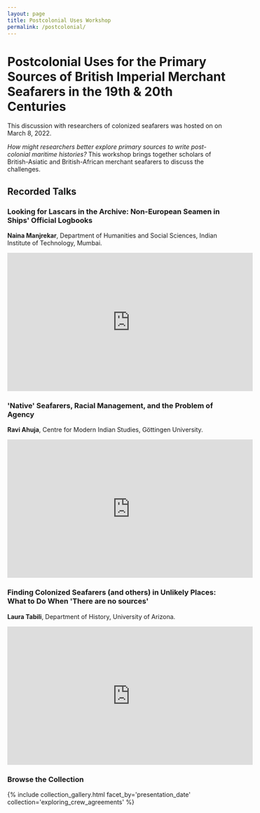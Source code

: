 ```yaml
---
layout: page
title: Postcolonial Uses Workshop
permalink: /postcolonial/
---
```


# Postcolonial Uses for the Primary Sources of British Imperial Merchant Seafarers in the 19th & 20th Centuries

This discussion with researchers of colonized seafarers was hosted on on March 8, 2022.

_How might researchers better explore primary sources to write post-colonial maritime histories?_ This workshop brings together scholars of British-Asiatic and British-African merchant seafarers to discuss the challenges.

## Recorded Talks

### Looking for Lascars in the Archive: Non-European Seamen in Ships' Official Logbooks
__Naina Manjrekar__, Department of Humanities and Social Sciences, Indian Institute of Technology, Mumbai.

<iframe width="560" height="315" src="https://www.youtube.com/embed/FiQbbivMvmc" title="YouTube video player" frameborder="0" allow="accelerometer; autoplay; clipboard-write; encrypted-media; gyroscope; picture-in-picture" allowfullscreen></iframe>

### 'Native' Seafarers, Racial Management, and the Problem of Agency
__Ravi Ahuja__, Centre for Modern Indian Studies, Göttingen University.

<iframe width="560" height="315" src="https://www.youtube.com/embed/E2z3gT9vjMQ" title="YouTube video player" frameborder="0" allow="accelerometer; autoplay; clipboard-write; encrypted-media; gyroscope; picture-in-picture" allowfullscreen></iframe>

### Finding Colonized Seafarers (and others) in Unlikely Places: What to Do When 'There are no sources'
__Laura Tabili__, Department of History, University of Arizona.

<iframe width="560" height="315" src="https://www.youtube.com/embed/JxcgC5pllCQ" title="YouTube video player" frameborder="0" allow="accelerometer; autoplay; clipboard-write; encrypted-media; gyroscope; picture-in-picture" allowfullscreen></iframe>

### Browse the Collection

{% include collection_gallery.html facet_by='presentation_date' collection='exploring_crew_agreements' %}

